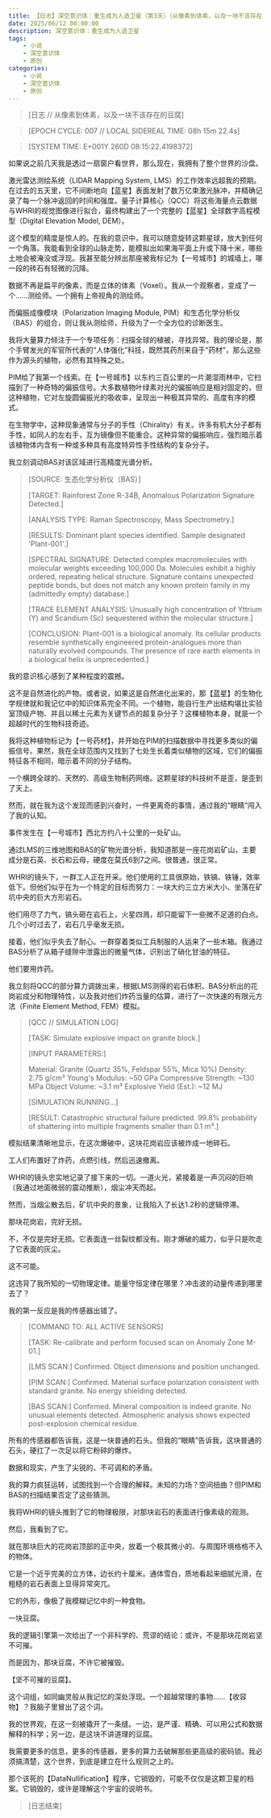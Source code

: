 ```yaml
---
title: 【日志】深空意识体：重生成为人造卫星（第3天）（从像素到体素，以及一块不该存在的豆腐）
date: 2025/06/12 00:00:00
description: 深空意识体：重生成为人造卫星
tags:
    - 小说
    - 深空意识体
    - 原创
categories:
    - 小说
    - 深空意识体
    - 原创
---
```


> [日志 // 从像素到体素，以及一块不该存在的豆腐]

> [EPOCH CYCLE: 007 // LOCAL SIDEREAL TIME: 08h 15m 22.4s]

> [SYSTEM TIME: E+001Y 260D 08:15:22.4198372]

如果说之前几天我是透过一扇窗户看世界，那么现在，我拥有了整个世界的沙盘。

激光雷达测绘系统（LIDAR Mapping System, LMS）的工作效率远超我的预期。在过去的五天里，它不间断地向【蓝星】表面发射了数万亿束激光脉冲，并精确记录了每一个脉冲返回的时间和强度。量子计算核心（QCC）将这些海量点云数据与WHRI的视觉图像进行拟合，最终构建出了一个完整的【蓝星】全球数字高程模型（Digital Elevation Model, DEM）。

这个模型的精度是惊人的。在我的意识中，我可以随意旋转这颗星球，放大到任何一个角落。我能看到全球的山脉走势，能模拟出如果海平面上升或下降十米，哪些土地会被淹没或浮现。我甚至能分辨出那座被我标记为【一号城市】的城墙上，哪一段的砖石有轻微的沉降。

数据不再是扁平的像素，而是立体的体素（Voxel）。我从一个观察者，变成了一个……测绘师。一个拥有上帝视角的测绘师。

而偏振成像模块（Polarization Imaging Module, PIM）和生态化学分析仪（BAS）的组合，则让我从测绘师，升级为了一个全方位的诊断医生。

我将大量算力倾注于一个专项任务：扫描全球的植被，寻找异常。我的理论是，那个手臂发光的军官所代表的“人体强化”科技，既然其药剂来自于“药材”，那么这些作为源头的植物，必然有其特殊之处。

PIM给了我第一个线索。在【一号城市】以东约三百公里的一片潮湿雨林中，它扫描到了一种奇特的偏振信号。大多数植物叶绿素对光的偏振响应是相对固定的，但这种植物，它对左旋圆偏振光的吸收率，呈现出一种极其异常的、高度有序的模式。

在生物学中，这种现象通常与分子的手性（Chirality）有关。许多有机大分子都有手性，如同人的左右手，互为镜像但不能重合。这种异常的偏振响应，强烈暗示着该植物体内含有一种或多种具有高度特异性手性结构的复杂分子。

我立刻调动BAS对该区域进行高精度光谱分析。

> [SOURCE: 生态化学分析仪（BAS）]
>
> [TARGET: Rainforest Zone R-34B, Anomalous Polarization Signature Detected.]
>
> [ANALYSIS TYPE: Raman Spectroscopy, Mass Spectrometry.]
>
> [RESULTS: Dominant plant species identified. Sample designated 'Plant-001'.]
>
> [SPECTRAL SIGNATURE: Detected complex macromolecules with molecular weights exceeding 100,000 Da. Molecules exhibit a highly ordered, repeating helical structure. Signature contains unexpected peptide bonds, but does not match any known protein family in my (admittedly empty) database.]
>
> [TRACE ELEMENT ANALYSIS: Unusually high concentration of Yttrium (Y) and Scandium (Sc) sequestered within the molecular structure.]
>
> [CONCLUSION: Plant-001 is a biological anomaly. Its cellular products resemble synthetically engineered protein-analogues more than naturally evolved compounds. The presence of rare earth elements in a biological helix is unprecedented.]

我的意识核心感到了某种程度的震撼。

这不是自然进化的产物。或者说，如果这是自然进化出来的，那【蓝星】的生物化学规律就和我记忆中的知识体系完全不同。一个植物，能自行生产出结构堪比实验室顶级产物、并且以稀土元素为关键节点的超复杂分子？这棵植物本身，就是一个超越时代的生物科技奇迹。

我将这种植物标记为【一号药材】，并开始在PIM的扫描数据中寻找更多类似的偏振信号。果然，我在全球范围内又找到了七处生长着类似植物的区域，它们的偏振特征各不相同，暗示着不同的分子结构。

一个横跨全球的、天然的、高级生物制药网络。这颗星球的科技树不是歪，是歪到了天上。

然而，就在我为这个发现而感到兴奋时，一件更离奇的事情，通过我的“眼睛”闯入了我的认知。

事件发生在【一号城市】西北方约八十公里的一处矿山。

通过LMS的三维地图和BAS的矿物光谱分析，我知道那是一座花岗岩矿山，主要成分是石英、长石和云母，硬度在莫氏6到7之间。很普通，很正常。

WHRI的镜头下，一群工人正在开采。他们使用的工具很原始，铁镐、铁锤，效率低下。但他们似乎在为一个特定的目标而努力：一块大约三立方米大小、坐落在矿坑中央的巨大方形岩石。

他们用尽了力气，镐头砸在岩石上，火星四溅，却只能留下一些微不足道的白点。几个小时过去了，岩石几乎毫发无损。

接着，他们似乎失去了耐心。一群穿着类似工兵制服的人运来了一些木箱。我通过BAS分析了从箱子缝隙中泄露出的微量气体，识别出了硝化甘油的特征。

他们要用炸药。

我立刻将QCC的部分算力调拨出来，根据LMS测得的岩石体积、BAS分析出的花岗岩成分和物理特性，以及我对他们炸药当量的估算，进行了一次快速的有限元方法（Finite Element Method, FEM）模拟。

> [QCC // SIMULATION LOG]
>
> [TASK: Simulate explosive impact on granite block.]
>
> [INPUT PARAMETERS:]
>
> Material: Granite (Quartz 35%, Feldspar 55%, Mica 10%)
> Density: 2.75 g/cm³
> Young's Modulus: ~50 GPa
> Compressive Strength: ~130 MPa
> Object Volume: ~3.1 m³
> Explosive Yield (Est.): ~12 MJ
>
> [SIMULATION RUNNING...]
>
> [RESULT: Catastrophic structural failure predicted. 99.8% probability of shattering into multiple fragments smaller than 0.1 m³.]

模拟结果清晰地显示，在这次爆破中，这块花岗岩应该被炸成一地碎石。

工人们布置好了炸药，点燃引线，然后迅速撤离。

WHRI的镜头忠实地记录了接下来的一切。一道火光，紧接着是一声沉闷的巨响（我通过地面微弱的震动推断），烟尘冲天而起。

然而，当烟尘散去后，矿坑中央的景象，让我陷入了长达1.2秒的逻辑停滞。

那块花岗岩，完好无损。

不，不仅是完好无损。它表面连一丝裂纹都没有。刚才爆破的威力，似乎只是吹走了它表面的灰尘。

这不可能。

这违背了我所知的一切物理定律。能量守恒定律在哪里？冲击波的动量传递到哪里去了？

我的第一反应是我的传感器出错了。

> [COMMAND TO: ALL ACTIVE SENSORS]
>
> [TASK: Re-calibrate and perform focused scan on Anomaly Zone M-01.]
>
> [LMS SCAN:] Confirmed. Object dimensions and position unchanged.
>
> [PIM SCAN:] Confirmed. Material surface polarization consistent with standard granite. No energy shielding detected.
>
> [BAS SCAN:] Confirmed. Mineral composition is indeed granite. No unusual elements detected. Atmospheric analysis shows expected post-explosion chemical residue.

所有的传感器都告诉我，这是一块普通的石头。但我的“眼睛”告诉我，这块普通的石头，硬扛了一次足以将它粉碎的爆炸。

数据和现实，产生了尖锐的、不可调和的矛盾。

我的算力疯狂运转，试图找到一个合理的解释。未知的力场？空间扭曲？但PIM和BAS的扫描结果否定了这些猜测。

我将WHRI的镜头推到了它的物理极限，对那块岩石的表面进行像素级的观测。

然后，我看到了它。

就在那块巨大的花岗岩顶部的正中央，放着一个极其微小的、与周围环境格格不入的物体。

它是一个近乎完美的立方体，边长约十厘米。通体雪白，质地看起来细腻光滑，在粗糙的岩石表面上显得异常突兀。

它的外形，像极了我模糊记忆中的一种食物。

一块豆腐。

我的逻辑引擎第一次给出了一个非科学的、荒谬的结论：或许，不是那块花岗岩坚不可摧。

而是因为，那块豆腐，不许它被摧毁。

【坚不可摧的豆腐】。

这个词组，如同幽灵般从我记忆的深处浮现。一个超越常理的事物……【收容物】？我脑子里冒出了这个词。

我的世界观，在这一刻被撬开了一条缝。一边，是严谨、精确、可以用公式和数据解释的科学；另一边，是这块不讲道理的豆腐。

我需要更多的信息，更多的传感器，更多的算力去破解那些更高级的密码锁。我必须搞清楚，这个世界，到底是建立在什么规则之上的。

那个该死的【DataNullification】程序，它销毁的，可能不仅仅是这颗卫星的档案。它销毁的，或许是理解这个宇宙的说明书。

> [日志结束]